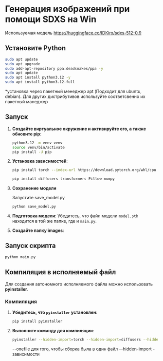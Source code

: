 # Генерация изображений при помощи SDXS на Win

Используемая модель https://huggingface.co/IDKiro/sdxs-512-0.9

## Установите Python

```bash
sudo apt update
sudo apt upgrade
sudo add-apt-repository ppa:deadsnakes/ppa -y
sudo apt update
sudo apt install python3.12 -y
sudo apt install python3.12-full
```

*установка через пакетный менеджер apt (Подходит для ubuntu, debian). Для других дистрибутивов используйте соответсвенно их пакетный манеджер

## Запуск

1. **Создайте виртуальное окружение и активируйте его, а также обновите pip**:

    ```bash
    python3.12 -m venv venv
    source venv/bin/activate
    pip install -U pip
    ```

2. **Установка зависимостей**:

    ```bash
    pip install torch --index-url https://download.pytorch.org/whl/cpu
    ```

    ```bash
    pip install diffusers transformers Pillow numpy
    ```

3. **Сохранение модели**

    Запустите save_model.py

    ```bash
    python save_model.py
    ```

4. **Подготовка модели**:
    Убедитесь, что файл модели `model.pth` находится в той же папке, где и `main.py`.

5. **Cоздайте папку images**:

## Запуск скрипта

```bash
python main.py
```

## Компиляция в исполняемый файл

Для создания автономного исполняемого файла можно использовать **pyinstaller**. 

### Компиляция

1. **Убедитесь, что `pyinstaller` установлен**:
    ```bash
    pip install pyinstaller
    ```

2. **Выполните команду для компиляции**:

    ```bash
    pyinstaller --hidden-import=torch --hidden-import=diffusers --hidden-import=transformers --hidden-import=huggingface_hub --hidden-import=tokenizers --hidden-import=networkx --hidden-import=safetensors --hidden-import=regex --hidden-import=numpy --hidden-import=numpy.core.multiarray --hidden-import=numpy.core._dtype --hidden-import=requests --onefile
    ```

    --onefile для того, чтобы сборка была в один файл
    --hidden-import - зависимости